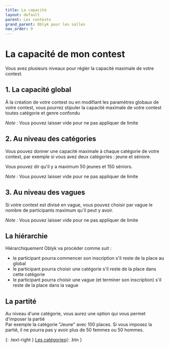 ```yaml
---
title: La capacité
layout: default
parent: Les contests
grand_parent: Oblyk pour les salles
nav_order: 9
---
```


# La capacité de mon contest

Vous avez plusieurs niveaux pour régler la capacité maximale de votre contest.

## 1. La capacité global

À la création de votre contest ou en modifiant les paramètres globaux de votre contest, vous pourrez stipuler la capacité maximale de votre contest toutes catégorie et genre confondu

_Note :_ Vous pouvez laisser vide pour ne pas appliquer de limite

## 2. Au niveau des catégories

Vous pouvez donner une capacité maximale à chaque catégorie de votre contest, par exemple si vous avez deux catégories : jeune et séniore.

Vous pouvez dir qu'il y a maximum 50 jeunes et 150 séniors.

_Note :_ Vous pouvez laisser vide pour ne pas appliquer de limite

## 3. Au niveau des vagues

Si votre contest est divisé en vague, vous pouvez choisir par vague le nombre de participants maximum qu'il peut y avoir.

_Note :_ Vous pouvez laisser vide pour ne pas appliquer de limite

## La hiérarchie

Hiérarchiquement Oblyk va procéder comme suit :
- le participant pourra commencer son inscription s'il reste de la place au global
- le participant pourra choisir une catégorie s'il reste de la place dans cette catégorie
- le participant pourra choisir une vague (et terminer son inscription) s'il reste de la place dans la vague

## La partité

Au niveau d'une catégorie, vous aurez une option qui vous permet d'imposer la partié  
Par exemple la catégorie "Jeune" avec 100 places. Si vous imposez la partié, il ne pourra pas y avoir plus de 50 femmes ou 50 hommes.

{: .text-right }
[Les catégories](categorie){: .btn }